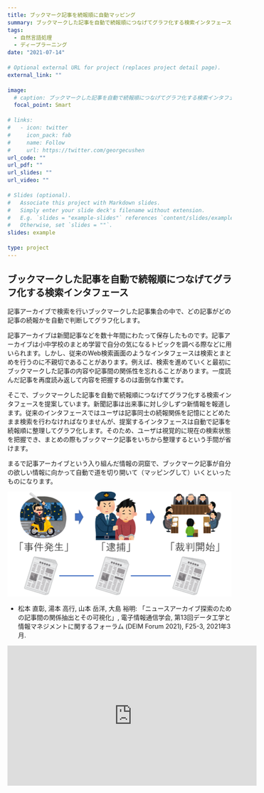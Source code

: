 ```yaml
---
title: ブックマーク記事を続報順に自動マッピング
summary: ブックマークした記事を自動で続報順につなげてグラフ化する検索インタフェース
tags:
  - 自然言語処理
  - ディープラーニング
date: "2021-07-14"

# Optional external URL for project (replaces project detail page).
external_link: ""

image:
  # caption: ブックマークした記事を自動で続報順につなげてグラフ化する検索インタフェース
  focal_point: Smart

# links:
#   - icon: twitter
#     icon_pack: fab
#     name: Follow
#     url: https://twitter.com/georgecushen
url_code: ""
url_pdf: ""
url_slides: ""
url_video: ""

# Slides (optional).
#   Associate this project with Markdown slides.
#   Simply enter your slide deck's filename without extension.
#   E.g. `slides = "example-slides"` references `content/slides/example-slides.md`.
#   Otherwise, set `slides = ""`.
slides: example

type: project
---
```

## ブックマークした記事を自動で続報順につなげてグラフ化する検索インタフェース

<!-- 文で研究紹介 -->
記事アーカイブで検索を行いブックマークした記事集合の中で、どの記事がどの記事の続報かを自動で判断してグラフ化します。

<!-- コレ使ったらね！こんなことが嬉しいよ！ -->
記事アーカイブは新聞記事などを数十年間にわたって保存したものです。記事アーカイブは小中学校のまとめ学習で自分の気になるトピックを調べる際などに用いられます。しかし、従来のWeb検索画面のようなインタフェースは検索とまとめを行うのに不親切であることがあります。例えば、検索を進めていくと最初にブックマークした記事の内容や記事間の関係性を忘れることがあります。一度読んだ記事を再度読み返して内容を把握するのは面倒な作業です。

そこで、ブックマークした記事を自動で続報順につなげてグラフ化する検索インタフェースを提案しています。新聞記事は出来事に対し少しずつ新情報を報道します。従来のインタフェースではユーザは記事同士の続報関係を記憶にとどめたまま検索を行わなければなりませんが、提案するインタフェースは自動で記事を続報順に整理してグラフ化します。そのため、ユーザは視覚的に現在の検索状態を把握でき、まとめの際もブックマーク記事をいちから整理するという手間が省けます。

まるで記事アーカイブという入り組んだ情報の洞窟で、ブックマーク記事が自分の欲しい情報に向かって自動で道を切り開いて（マッピングして）いくといったものになります。

![](img2.png)

+ 松本 直彰, 湯本 高行, 山本 岳洋, 大島 裕明: 「ニュースアーカイブ探索のための記事間の関係抽出とその可視化」, 電子情報通信学会, 第13回データ工学と情報マネジメントに関するフォーラム (DEIM Forum 2021), F25-3, 2021年3月.

<iframe width="560" height="315" src="https://www.youtube.com/embed/cve4ufy9TRc" title="YouTube video player" frameborder="0" allow="accelerometer; autoplay; clipboard-write; encrypted-media; gyroscope; picture-in-picture" allowfullscreen></iframe>